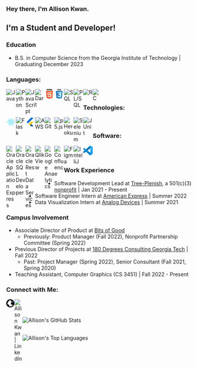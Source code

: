 ### Hey there, I'm Allison Kwan.

## I'm a Student and Developer!
### Education
- B.S. in Computer Science from the Georgia Institute of Technology | Graduating December 2023

### Languages:
<img align="left" alt="Java" width="26px" src="https://raw.githubusercontent.com/jmnote/z-icons/master/svg/java.svg" />
<img align="left" alt="Python" width="26px" src="https://raw.githubusercontent.com/jmnote/z-icons/master/svg/python.svg" />
<img align="left" alt="JavaScript" width="26px" src="https://raw.githubusercontent.com/jmnote/z-icons/master/svg/javascript.svg" />
<img align="left" alt="Dart" width="26px" src="https://upload.wikimedia.org/wikipedia/commons/thumb/9/91/Dart-logo-icon.svg/2048px-Dart-logo-icon.svg.png" />
<img align="left" alt="HTML" width="26px" src="https://raw.githubusercontent.com/github/explore/80688e429a7d4ef2fca1e82350fe8e3517d3494d/topics/html/html.png" />
<img align="left" alt="CSS" width="26px" src="https://raw.githubusercontent.com/github/explore/80688e429a7d4ef2fca1e82350fe8e3517d3494d/topics/css/css.png" />
<img align="left" alt="SQL" width="26px" src="https://www.svgrepo.com/show/117653/sql-file-format.svg" />
<img align="left" alt="PL/SQL" width="26px" src="https://store.dimensigon.com/wp-content/uploads/2019/03/pl-sql.png" />
<img align="left" alt="R" width="26px" src="https://upload.wikimedia.org/wikipedia/commons/thumb/1/1b/R_logo.svg/2560px-R_logo.svg.png" />
<img align="left" alt="C" width="26px" src="https://seeklogo.com/images/O/objective-c-logo-81746870EF-seeklogo.com.png" />

<br />

### Technologies:
<img align="left" alt="React" width="26px" src="https://raw.githubusercontent.com/github/explore/80688e429a7d4ef2fca1e82350fe8e3517d3494d/topics/react/react.png" />
<img align="left" alt="Flask" width="26px" src="https://seeklogo.com/images/F/flask-logo-44C507ABB7-seeklogo.com.png" />
<img align="left" alt="Flutter" width="26px" src="https://raw.githubusercontent.com/flutter-rus/flutter-rus.github.io/master/images/logo.png" />
<img align="left" alt="AWS" width="26px" src="https://upload.wikimedia.org/wikipedia/commons/9/93/Amazon_Web_Services_Logo.svg" />
<img align="left" alt="Git" width="26px" src="https://raw.githubusercontent.com/jmnote/z-icons/master/svg/git.svg" />
<img align="left" alt="p5.js" width="26px" src="http://blindedcyclops.neocities.org/p5js-icons/p5-sq-reverse-filled.png" />
<img align="left" alt="Heroku" width="26px" src="https://seeklogo.com/images/H/heroku-logo-B774A78667-seeklogo.com.png" />
<img align="left" alt="Selenium" width="26px" src="https://seeklogo.com/images/S/selenium-logo-A1B53CEFB0-seeklogo.com.png" />
<img align="left" alt="JUnit" width="26px" src="https://asset.brandfetch.io/idD7RfhCFS/id3KSPzOxb.png" />
<br />

### Software:
<img align="left" alt="Oracle Application Express" width="26px" src="http://2.bp.blogspot.com/-FWvIBqe6Gn4/Vo4ekGlbtkI/AAAAAAAACAQ/YcHCYFFl-j8/s1600/x.png" />
<img align="left" alt="Oracle SQL Developer" width="26px" src="https://image.pngaaa.com/782/3335782-middle.png" />
<img align="left" alt="Oracle Rest Data Services" width="26px" src="https://rebeccalieb.com/sites/default/files/clients/oracle-logo.jpg" />
<img align="left" alt="QlikView" width="26px" src="https://cdn.technologyadvice.com/wp-content/uploads/2014/02/qvlogo.png" />
<img align="left" alt="Google Analytics" width="26px" src="https://iconape.com/wp-content/png_logo_vector/google-analytics-logo.png" />
<img align="left" alt="Confluence" width="26px" src="https://seeklogo.com/images/C/confluence-logo-D9B07137C2-seeklogo.com.png" />
<img align="left" alt="Figma" width="26px" src="https://upload.wikimedia.org/wikipedia/commons/3/33/Figma-logo.svg" />
<img align="left" alt="IntelliJ" width="26px" src="https://upload.wikimedia.org/wikipedia/commons/9/9c/IntelliJ_IDEA_Icon.svg" />
<img align="left" alt="Visual Studio Code" width="26px" src="https://raw.githubusercontent.com/github/explore/80688e429a7d4ef2fca1e82350fe8e3517d3494d/topics/visual-studio-code/visual-studio-code.png" />
<br/><br/>

### Work Experience
- Software Development Lead at [Tree-Plenish][tpgithub], a 501(c)(3) [nonprofit][tpwebsite] | Jan 2021 - Present
- Software Engineer Intern at [American Express][amexwebsite] | Summer 2022
- Data Visualization Intern at [Analog Devices][adiwebsite] | Summer 2021

### Campus Involvement
- Associate Director of Product at [Bits of Good][bogwebsite]
  - Previously: Product Manager (Fall 2022), Nonprofit Partnership Committee (Spring 2022)
- Previous Director of Projects at [180 Degrees Consulting Georgia Tech][180dcwebsite] | Fall 2022
  - Past: Project Manager (Spring 2022), Senior Consultant (Fall 2021, Spring 2020)
- Teaching Assistant, Computer Graphics (CS 3451) | Fall 2022 - Present

### Connect with Me:
[<img align="left" alt="allisonkwan.netlify.app" width="22px" src="https://raw.githubusercontent.com/iconic/open-iconic/master/svg/globe.svg" />][portfolio]
[<img align="left" alt="Allison Kwan | LinkedIn" width="22px" src="https://cdn.jsdelivr.net/npm/simple-icons@v3/icons/linkedin.svg" />][linkedin]

<br/><br/>

<img align="left" alt="Allison's GitHub Stats" src="https://github-readme-stats.vercel.app/api?username=allisonkwan&count_private=true&hide=stars,issues,prs&show_icons=true&theme=prussian">

<br/><br/>

<img align="left" alt="Allison's Top Languages" src="https://github-readme-stats.vercel.app/api/top-langs/?username=allisonkwan&layout=compact&langs_count=6">

<br/><br/>

[tpwebsite]: https://www.tree-plenish.org/
[tpgithub]: https://github.com/tree-plenish
[adiwebsite]: https://www.analog.com/en/index.html#
[amexwebsite]: https://www.americanexpress.com/
[bogwebsite]: https://bitsofgood.org/
[180dcwebsite]: https://www.gt180dc.com/
[portfolio]: https://allisonkwan.netlify.app/
[linkedin]: https://www.linkedin.com/in/allisonkwan23/
